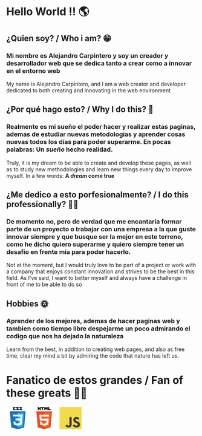 # Hello World !! 🌎
## ¿Quien soy? / Who i am? 😁
### Mi nombre es Alejandro Carpintero y soy un creador y desarrollador web que se dedica tanto a crear como a innovar en el entorno web
My name is Alejandro Carpintero, and I am a web creator and developer dedicated to both creating and innovating in the web environment
## ¿Por qué hago esto? / Why I do this? 🤔
### Realmente es mi sueño el poder hacer y realizar estas paginas, ademas de estudiar nuevas metodologias y aprender cosas nuevas todos los días para poder superarme. En pocas palabras: **Un *sueño* hecho realidad**.
Truly, it is my dream to be able to create and develop these pages, as well as to study new methodologies and learn new things every day to improve myself. In a few words: **A *dream* come true**
## ¿Me dedico a esto porfesionalmente? / I do this professionally? 🧑‍💻
### De momento no, pero de verdad que me encantaría formar parte de un proyecto o trabajar con una empresa a la que guste innovar siempre y que busque ser la mejor en este terreno, como he dicho quiero superarme y quiero siempre tener un desafio en frente mía para poder hacerlo.
Not at the moment, but I would truly love to be part of a project or work with a company that enjoys constant innovation and strives to be the best in this field. As I've said, I want to better myself and always have a challenge in front of me to be able to do so
## Hobbies 🌞
### Aprender de los mejores, ademas de hacer paginas web y tambien como tiempo libre despejarme un poco admirando el codigo que nos ha dejado la naturaleza
Learn from the best, in addition to creating web pages, and also as free time, clear my mind a bit by admiring the code that nature has left us.

# Fanatico de estos grandes / Fan of these greats 🚀🔝
<div style="display: flex; gap: 10px;">
  <img src="https://raw.githubusercontent.com/devicons/devicon/master/icons/css3/css3-original-wordmark.svg" alt="CSS3" width="60" height="60"/>
  <img src="https://raw.githubusercontent.com/devicons/devicon/master/icons/html5/html5-original-wordmark.svg" alt="HTML5" width="60" height="60"/>
  <img src="https://raw.githubusercontent.com/devicons/devicon/master/icons/javascript/javascript-original.svg" alt="JavaScript" width="60" height="60"/>
</div>
